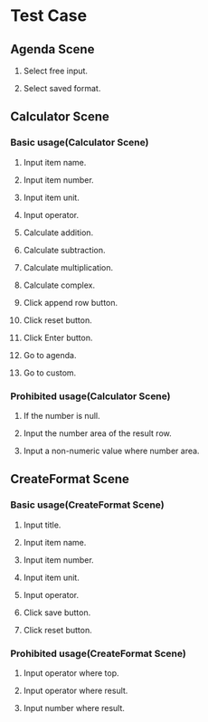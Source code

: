 
# Test Case

## Agenda Scene

1. Select free input.

2. Select saved format.

## Calculator Scene

### Basic usage(Calculator Scene)

1. Input item name.

2. Input item number.

3. Input item unit.

4. Input operator.

5. Calculate addition.

6. Calculate subtraction.

7. Calculate multiplication.

8. Calculate complex.

9. Click append row button.

10. Click reset button.

11. Click Enter button.

12. Go to agenda.

13. Go to custom.

### Prohibited usage(Calculator Scene)

1. If the number is null.

2. Input the number area of ​​the result row.

3. Input a non-numeric value where number area.

## CreateFormat Scene

### Basic usage(CreateFormat Scene)

1. Input title.

2. Input item name.

3. Input item number.

4. Input item unit.

5. Input operator.

6. Click save button.

7. Click reset button.

### Prohibited usage(CreateFormat Scene)

1. Input operator where top.

2. Input operator where result.

3. Input number where result.

